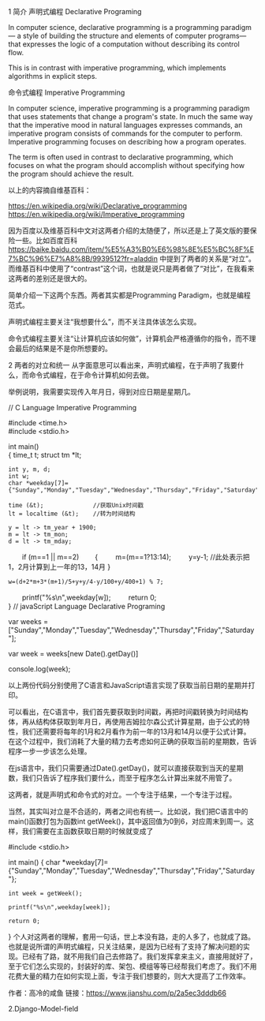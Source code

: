 1 简介
声明式编程 Declarative Programing

In computer science, declarative programming is a programming paradigm — a style of building the structure and elements of computer programs—that expresses the logic of a computation without describing its control flow.

This is in contrast with imperative programming, which implements algorithms in explicit steps.

命令式编程 Imperative Programming

In computer science, imperative programming is a programming paradigm that uses statements that change a program's state. In much the same way that the imperative mood in natural languages expresses commands, an imperative program consists of commands for the computer to perform. Imperative programming focuses on describing how a program operates.

The term is often used in contrast to declarative programming, which focuses on what the program should accomplish without specifying how the program should achieve the result.

以上的内容摘自维基百科：

https://en.wikipedia.org/wiki/Declarative_programming
https://en.wikipedia.org/wiki/Imperative_programming

因为百度以及维基百科中文对这两者介绍的太随便了，所以还是上了英文版的要保险一些。比如百度百科 https://baike.baidu.com/item/%E5%A3%B0%E6%98%8E%E5%BC%8F%E7%BC%96%E7%A8%8B/9939512?fr=aladdin 中提到了两者的关系是“对立”。而维基百科中使用了“contrast”这个词，也就是说只是两者做了“对比”，在我看来这两者的差别还是很大的。

简单介绍一下这两个东西。两者其实都是Programming Paradigm，也就是编程范式。

声明式编程主要关注“我想要什么”，而不关注具体该怎么实现。

命令式编程主要关注“让计算机应该如何做”，计算机会严格遵循你的指令，而不理会最后的结果是不是你所想要的。

2 两者的对立和统一
从字面意思可以看出来，声明式编程，在于声明了我要什么，而命令式编程，在于命令计算机如何去做。

举例说明，我需要实现传入年月日，得到对应日期是星期几。

// C Language Imperative Programming

#include <time.h>  
#include <stdio.h>  
  
int main()  
{
    time_t t;
    struct tm *lt;
    
    int y, m, d;
    int w;
    char *weekday[7]={"Sunday","Monday","Tuesday","Wednesday","Thursday","Friday","Saturday"};
    
    time (&t);              //获取Unix时间戳
    lt = localtime (&t);    //转为时间结构
    
    y = lt -> tm_year + 1900;
    m = lt -> tm_mon;
    d = lt -> tm_mday;
    
　　if (m==1 || m==2)
　　{
　　    m=(m==1?13:14);
　　    y=y-1;              //此处表示把1，2月计算到上一年的13，14月
    }
    
    w=(d+2*m+3*(m+1)/5+y+y/4-y/100+y/400+1) % 7;
　　printf("%s\n",weekday[w]);
　　
    return 0;  
}
// javaScript Language Declarative Programing

var weeks = ["Sunday","Monday","Tuesday","Wednesday","Thursday","Friday","Saturday"];

var week = weeks[new Date().getDay()]

console.log(week);

以上两份代码分别使用了C语言和JavaScript语言实现了获取当前日期的星期并打印。

可以看出，在C语言中，我们首先要获取到时间戳，再把时间戳转换为时间结构体，再从结构体获取到年月日，再使用吉姆拉尔森公式计算星期，由于公式的特性，我们还需要将每年的1月和2月看作为前一年的13月和14月以便于公式计算。在这个过程中，我们消耗了大量的精力去考虑如何正确的获取当前的星期数，告诉程序一步一步该怎么处理。

在js语言中，我们只需要通过Date().getDay()，就可以直接获取到当天的星期数，我们只告诉了程序我们要什么，而至于程序怎么计算出来就不用管了。

这两者，就是声明式和命令式的对立。一个专注于结果，一个专注于过程。

当然，其实叫对立是不合适的，两者之间也有统一。比如说，我们把C语言中的main()函数打包为函数int getWeek()，其中返回值为0到6，对应周末到周一。这样，我们需要在主函数获取日期的时候就变成了

#include <stdio.h>  
  
int main()
{
    char *weekday[7]={"Sunday","Monday","Tuesday","Wednesday","Thursday","Friday","Saturday"};
    
    int week = getWeek();
    
    printf("%s\n",weekday[week]);
    
    return 0;
}
个人对这两者的理解，套用一句话，世上本没有路，走的人多了，也就成了路。也就是说所谓的声明式编程，只关注结果，是因为已经有了支持了解决问题的实现。已经有了路，就不用我们自己去修路了。我们发挥拿来主义，直接用就好了，至于它们怎么实现的，封装好的库、架包、模组等等已经帮我们考虑了。我们不用花费大量的精力在如何实现上面，专注于我们想要的，则大大提高了工作效率。

作者：高冷的咸鱼
链接：https://www.jianshu.com/p/2a5ec3dddb66


2.Django-Model-field
